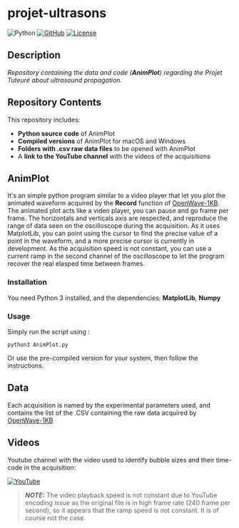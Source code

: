 # projet-ultrasons
![Python](https://img.shields.io/badge/Python-3.13-blue?logo=python)  [![GitHub](https://img.shields.io/badge/GitHub-Profile-black?logo=github)](https://github.com/Sili0)  [![License](https://img.shields.io/badge/License-MIT-green)](https://mit-license.org/) 
## Description
_Repository containing the data and code (**AnimPlot**) regarding the Projet Tuteuré about ultrasound propagation._

## Repository Contents
This repository includes:  
- **Python source code** of AnimPlot
- **Compiled versions** of AnimPlot for macOS and Windows  
- **Folders with .csv raw data files** to be opened with AnimPlot  
- A **link to the YouTube channel** with the videos of the acquisitions


## AnimPlot
It's an simple python program similar to a video player that let you plot the animated waveform acquired by the **Record** function of [OpenWave-1KB](https://github.com/other-username/https://github.com/OpenWave-GW/OpenWave-1KB). The animated plot acts like a video player, you can pause and go frame per frame. The horizontals and verticals axis are respected, and reproduce the range of data seen on the oscilloscope during the acquisition. As it uses MatplotLib, you can point using the cursor to find the precise value of a point in the waveform, and a more precise cursor is currently in development. As the acquisition speed is not constant, you can use a current ramp in the second channel of the oscilloscope to let the program recover the real elasped time between frames.
### Installation
You need Python 3 installed, and the dependencies: **MatplotLib**, **Numpy**

### Usage
Simply run the script using :

```
python3 AnimPlot.py
```

Or use the pre-compiled version for your system, then follow the instructions.

## Data
Each acquisition is named by the experimental parameters used, and contains the list of the .CSV containing the raw data acquired by [OpenWave-1KB](https://github.com/other-username/https://github.com/OpenWave-GW/OpenWave-1KB)

## Videos
Youtube channel with the video used to identify bubble sizes and their time-code in the acquisition:

[![YouTube](https://img.shields.io/badge/YouTube-projet-ultrasons-red?logo=youtube&logoColor=white)](https://www.youtube.com/@projet-ultrasons)  
> **_NOTE:_**  The video playback speed is not constant due to YouTube encoding issue as the original file is in high frame rate (240 frame per second), so it appears that the ramp speed is not constant. It is of course not the case.
